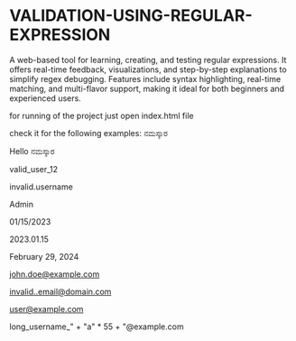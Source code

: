# VALIDATION-USING-REGULAR-EXPRESSION
A web-based tool for learning, creating, and testing regular expressions. It offers real-time feedback, visualizations, and step-by-step explanations to simplify regex debugging. Features include syntax highlighting, real-time matching, and multi-flavor support, making it ideal for both beginners and experienced users.

for running of the project just open index.html file

 check it for the following examples: 
 ನಮಸ್ಕಾರ

Hello ನಮಸ್ಕಾರ

valid_user_12

invalid.username

Admin

01/15/2023

2023.01.15

February 29, 2024

john.doe@example.com

invalid..email@domain.com

user@example.com

long_username_" + "a" * 55 + "@example.com
